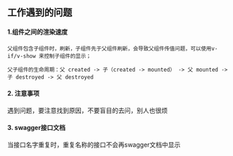 ## 工作遇到的问题

#### 1.组件之间的渲染速度

```
父组件包含子组件时，刷新，子组件先于父组件刷新，会导致父组件传值问题，可以使用v-if/v-show 来控制子组件的显示；

父子组件的生命周期：父 created -> 子（created -> mounted） -> 父 mounted -> 子 destroyed -> 父 destroyed
```

#### 2. 注意事项

遇到问题，要注意找到原因，不要盲目的去问，别人也很烦

#### 3. swagger接口文档

当接口名字重复时，重复名称的接口不会再swagger文档中显示


